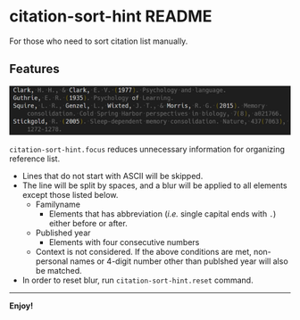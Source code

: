 # citation-sort-hint README

For those who need to sort citation list manually.

## Features

![img](./images/demo.png)

`citation-sort-hint.focus` reduces unnecessary information for organizing reference list.

+ Lines that do not start with ASCII will be skipped.
+ The line will be split by spaces, and a blur will be applied to all elements except those listed below.
    + Familyname
        + Elements that has abbreviation (_i.e._ single capital ends with `.`) either before or after.
    + Published year
        + Elements with four consecutive numbers
    + Context is not considered. If the above conditions are met, non-personal names or 4-digit number other than publshed year will also be matched.
+ In order to reset blur, run `citation-sort-hint.reset` command.

---

**Enjoy!**
